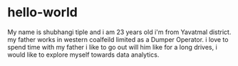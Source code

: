 # hello-world
My name is shubhangi tiple and 
i am 23 years old i'm from Yavatmal district. 
my father works in western coalfeild limited as a Dumper Operator.
i love to spend time with my father i like to go out will him like for a long drives,
i would like to explore myself towards data analytics.
